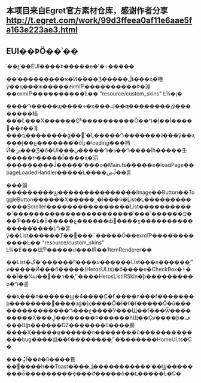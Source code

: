 ## 本项目来自Egret官方素材仓库，感谢作者分享 http://t.egret.com/work/99d3ffeea0af11e6aae5fa163e223ae3.html

## EUI��ϷӦ��ʾ��

ʾ��չʾ��EUI����Ϸ�����е�ʹ�÷�����

��ʾ���������ҡ�Ӣ�ۡ���Ʒ�����ڵȶ���ҳ�棬ÿ��ҳ���ж�����exmlƤ����������Ϸ�漰��exmlƤ����������Ŀ�� "resource/custom_skins" Ŀ¼�¡�

����Դ�����ϣ����÷�ҳ���ػ��ƣ���֤�����ٶȳ��������档��ͬ�Ľ���Ҳ������Ҫʱ����������Ӧ��Դ�ļ��أ����󱣻��ƶ��豸���ҵ��������ġ��ʼ�Ļ�����Դ�������ɺ���ÿ��ҳ���ļ��ع��̣�����ͨ�õİٷֱ�loading���档Ӣ�ۺ���Ʒ�б�UI���ڹ�����Դ�϶࣬��Դ����Ϊһ�����壬�����Ի�����Ϊ����ҳ�洦���������Ĵ�����ʽ���ο�Main.ts�����е�loadPage��pageLoadedHandler�����Լ����صĴ��롣

���漰���������ϣ���������������Image��Button��ToggleButton������Ҳ�����˽�Ϊ���ӵ�List�Լ�������������Scroller����������������List�����������˺�����������������������ʾ���˹������Զ���Ƥ���Լ�ȫ�����ع������ȸ߼����ɣ���������������̽����ĿԴ�롣ÿ��List������Ⱦ��׼���˵�����Ӧ��exmlƤ����ͬ��������Ŀ�� "resource/custom_skins" Ŀ¼�£���ЩƤ�����ư���IR��ʾItemRenderer��

��List�ڲ�ʹ������ʱ����ע������List���е�����״̬������עӢ���б�����(HerosUI.ts)�б����е�CheckBox�÷���Ϊ��¼ѡ��״̬��ר��׼����HerosListIRSkin�࣬ϸ���������о�Դ�롣

��ҳ���л������ϣ�4����Ҫ�Ľ����л���ť�������ϸ��������߼���ֻ�зǵ�ǰҳ����Ӧ�İ�ť�ſ�����Ӧ�û���������������Դ���ع����У���Щ��ť���Ѿ���������Ҳ���ڸ��ӿ�����Ϸ������һЩ��Ҫע����ϸ�ڣ���Щϸ������Ǳ�������û����飬����Ҳ�ܴ��̶��ϱ������л��������û��������ܴ�����bug����Щ��ť��������״̬��������HomeUI.ts�С�

���⣬Ϊ��ǿ�û����飬��׼����һ��Toast�࣬���ڶ�̬����������ʾ��Ϣ��������ȫ���������ҿ���ժ�����õ��Լ�����Ŀ�С�